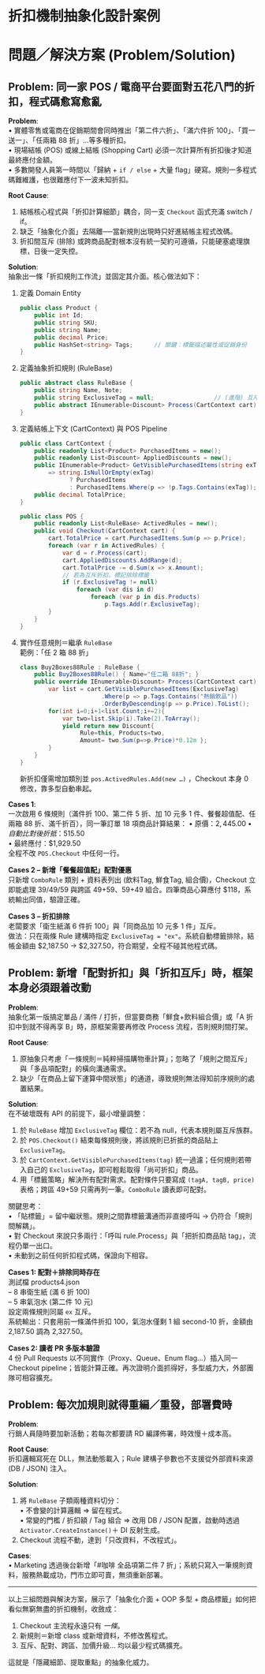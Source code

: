 # 折扣機制抽象化設計案例

# 問題／解決方案 (Problem/Solution)

## Problem: 同一家 POS / 電商平台要面對五花八門的折扣，程式碼愈寫愈亂

**Problem**:  
• 實體零售或電商在促銷期間會同時推出「第二件六折」、「滿六件折 100」、「買一送一」、「任兩箱 88 折」…等多種折扣。  
• 現場結帳 (POS) 或線上結帳 (Shopping Cart) 必須一次計算所有折扣後才知道最終應付金額。  
• 多數開發人員第一時間以「歸納 + `if / else` + 大量 flag」硬寫。規則一多程式碼難維護，也很難應付下一波未知折扣。

**Root Cause**:  
1. 結帳核心程式與「折扣計算細節」耦合，同一支 `Checkout` 函式充滿 switch / if。  
2. 缺乏「抽象化介面」去隔離──當新規則出現時只好進結帳主程式改碼。  
3. 折扣間互斥 (排除) 或跨商品配對根本沒有統一契約可遵循，只能硬塞處理旗標，日後一定失控。

**Solution**:  
抽象出一條「折扣規則工作流」並固定其介面。核心做法如下：

1. 定義 Domain Entity  
   ```csharp
   public class Product {
       public int Id;
       public string SKU;
       public string Name;
       public decimal Price;
       public HashSet<string> Tags;      // 關鍵：標籤描述屬性或促銷身份
   }
   ```

2. 定義抽象折扣規則 (RuleBase)  
   ```csharp
   public abstract class RuleBase {
       public string Name, Note;
       public string ExclusiveTag = null;                 // (進階) 互斥用
       public abstract IEnumerable<Discount> Process(CartContext cart);
   }
   ```

3. 定義結帳上下文 (CartContext) 與 POS Pipeline  
   ```csharp
   public class CartContext {
       public readonly List<Product> PurchasedItems = new();
       public readonly List<Discount> AppliedDiscounts = new();
       public IEnumerable<Product> GetVisiblePurchasedItems(string exTag)
           => string.IsNullOrEmpty(exTag)
                 ? PurchasedItems
                 : PurchasedItems.Where(p => !p.Tags.Contains(exTag));
       public decimal TotalPrice;
   }

   public class POS {
       public readonly List<RuleBase> ActivedRules = new();
       public void Checkout(CartContext cart) {
           cart.TotalPrice = cart.PurchasedItems.Sum(p => p.Price);
           foreach (var r in ActivedRules) {
               var d = r.Process(cart);
               cart.AppliedDiscounts.AddRange(d);
               cart.TotalPrice -= d.Sum(x => x.Amount);
               // 若為互斥折扣，標記排除標籤
               if (r.ExclusiveTag != null)
                   foreach (var dis in d)
                       foreach (var p in dis.Products)
                           p.Tags.Add(r.ExclusiveTag);
           }
       }
   }
   ```

4. 實作任意規則＝繼承 `RuleBase`  
   範例：「任 2 箱 88 折」  
   ```csharp
   class Buy2Boxes88Rule : RuleBase {
       public Buy2Boxes88Rule() { Name="任二箱 88折"; }
       public override IEnumerable<Discount> Process(CartContext cart) {
           var list = cart.GetVisiblePurchasedItems(ExclusiveTag)
                          .Where(p => p.Tags.Contains("熱銷飲品"))
                          .OrderByDescending(p => p.Price).ToList();
           for(int i=0;i+1<list.Count;i+=2){
               var two=list.Skip(i).Take(2).ToArray();
               yield return new Discount{
                    Rule=this, Products=two,
                    Amount= two.Sum(p=>p.Price)*0.12m };
           }
       }
   }
   ```
   新折扣僅需增加類別並 `pos.ActivedRules.Add(new …)` ，Checkout 本身 0 修改，靠多型自動串起。

**Cases 1**:  
一次啟用 6 條規則（滿件折 100、第二件 5 折、加 10 元多 1 件、餐餐超值配、任兩箱 88 折、滿千折百），同一筆訂單 18 項商品計算結果：
• 原價：$2,445.00  
• 自動比對後折抵：$515.50  
• 最終應付：$1,929.50  
全程不改 `POS.Checkout` 中任何一行。

**Cases 2 – 新增「餐餐超值配」配對優惠**  
只新增 `ComboRule` 類別 + 資料表列出 (飲料Tag, 鮮食Tag, 組合價)，Checkout 立即能處理 39/49/59 與跨區 49+59、59+49 組合。四筆商品心算應付 $118，系統輸出同值，驗證正確。

**Cases 3 – 折扣排除**  
老闆要求「衛生紙滿 6 件折 100」與「同商品加 10 元多 1 件」互斥。  
做法：只在兩條 Rule 建構時指定 `ExclusiveTag = "ex"`。系統自動標籤排除，結帳金額由 $2,187.50 → $2,327.50，符合期望，全程不碰其他程式碼。

## Problem: 新增「配對折扣」與「折扣互斥」時，框架本身必須跟着改動

**Problem**:  
抽象化第一版搞定單品 / 滿件 / 打折，但當要商務「鮮食+飲料組合價」或「A 折扣中到就不得再享 B」時，原框架需要再修改 Process 流程，否則規則間打架。

**Root Cause**:  
1. 原抽象只考慮「一條規則＝純粹掃描購物車計算」；忽略了「規則之間互斥」與「多品項配對」的橫向溝通需求。  
2. 缺少「在商品上留下運算中間狀態」的通道，導致規則無法得知前序規則的處置結果。

**Solution**:  
在不破壞既有 API 的前提下，最小增量調整：

1. 於 `RuleBase` 增加 `ExclusiveTag` 欄位：若不為 null，代表本規則屬互斥族群。  
2. 於 `POS.Checkout()` 結束每條規則後，將該規則已折抵的商品貼上 `ExclusiveTag`。  
3. 於 `CartContext.GetVisiblePurchasedItems(tag)` 統一過濾；任何規則若帶入自己的 `ExclusiveTag`，即可輕鬆取得「尚可折扣」商品。  
4. 用「標籤策略」解決所有配對需求。配對條件只要寫成 `(tagA, tagB, price)` 表格；跨區 49+59 只需再列一筆。`ComboRule` 讀表即可配對。  

關鍵思考：  
• 「貼標籤」= 留中繼狀態。規則之間靠標籤溝通而非直接呼叫 → 仍符合「規則間解耦」。  
• 對 Checkout 來說只多兩行：「呼叫 rule.Process」與「把折扣商品貼 tag」，流程仍單一出口。  
• 未動到之前任何折扣程式碼，保證向下相容。

**Cases 1: 配對＋排除同時存在**  
測試檔 products4.json  
– 8 串衛生紙 (滿 6 折 100)  
– 5 串氣泡水 (第二件 10 元)  
設定兩條規則同屬 `ex` 互斥。  
系統輸出：只套用前一條滿件折扣 100，氣泡水僅剩 1 組 second-10 折，金額由 2,187.50 調為 2,327.50。

**Cases 2: 讀者 PR 多版本驗證**  
4 份 Pull Requests 以不同實作（Proxy、Queue、Enum flag…）插入同一 Checkout pipeline；皆能計算正確。再次證明介面抓得好，多型威力大，外部團隊可相容擴充。

## Problem: 每次加規則就得重編／重發，部署費時

**Problem**:  
行銷人員隨時要加新活動；若每次都要請 RD 編譯佈署，時效慢＋成本高。

**Root Cause**:  
折扣邏輯寫死在 DLL，無法動態載入；Rule 建構子參數也不支援從外部資料來源 (DB / JSON) 注入。

**Solution**:  
1. 將 `RuleBase` 子類兩種資料切分：  
   • 不會變的計算邏輯 ⇒ 留在程式。  
   • 常變的門檻 / 折扣額 / Tag 組合 ⇒ 改用 DB / JSON 配置，啟動時透過 `Activator.CreateInstance()`＋ DI 反射生成。  
2. Checkout 流程不動，達到「只改資料，不改程式」。  

**Cases**:  
• Marketing 透過後台新增「#咖啡 全品項第二件 7 折」；系統只寫入一筆規則資料，服務熱載成功，門市立即可賣，無須重新部署。  

---

以上三組問題與解決方案，展示了「抽象化介面 + OOP 多型 + 商品標籤」如何把看似無窮無盡的折扣機制，收斂成：

1. Checkout 主流程永遠只有 *一條*。  
2. 新規則＝新增 class 或新增資料，不修改舊程式。  
3. 互斥、配對、跨區、加價升級… 均以最少程式碼擴充。  

這就是「隱藏細節、提取重點」的抽象化威力。
